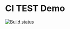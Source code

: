 # CI TEST Demo

[![Build status](https://ci.appveyor.com/api/projects/status/dx9aul49cki9kst5?svg=true)](https://ci.appveyor.com/project/Surik95/ajs-regex-rendle)